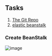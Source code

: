 ## Tasks
1. [The Git Repo](https://github.com/fatmaAli2015/image-filter-starter-code_udacity)
2. [elastic beanstalk](http://image-filter-starter-c.us-east-1.elasticbeanstalk.com/)
### Create BeanStalk
   ![image](https://user-images.githubusercontent.com/25740558/187092878-d0b315c2-88c4-4dec-be18-0078e202262e.png)
